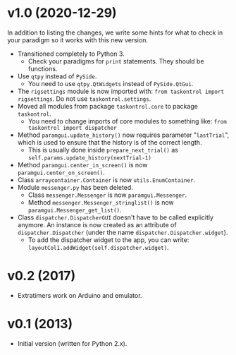 # v1.0 (2020-12-29)

In addition to listing the changes, we write some hints for what to check in your paradigm so it works with this new version.

* Transitioned completely to Python 3.
  * Check your paradigms for `print` statements. They should be functions.
* Use `qtpy` instead of `PySide`.
  * You need to use `qtpy.QtWidgets` instead of `PySide.QtGui`.
* The `rigsettings` module is now imported with: `from taskontrol import rigsettings`. Do not use `taskontrol.settings`.
* Moved all modules from package `taskontrol.core` to package `taskontrol`.
  * You need to change imports of core modules to something like: `from taskontrol import dispatcher`
* Method `paramgui.update_history()` now requires parameter "`lastTrial`", which is used to ensure that the history is of the correct length.
  * This is usually done inside `prepare_next_trial()` as `self.params.update_history(nextTrial-1)`
* Method `paramgui.center_in_screen()` is now `paramgui.center_on_screen()`.
* Class `arraycontainer.Container` is now `utils.EnumContainer`.
* Module `messenger.py` has been deleted.
  * Class `messenger.Messenger` is now `paramgui.Messenger`.
  * Method `messenger.Messenger_stringlist()` is now `paramgui.Messenger_get_list()`.
* Class `dispatcher.DispatcherGUI` doesn't have to be called explicitly anymore. An instance is now created as an attribute of `dispatcher.Dispatcher` (under the name `dispatcher.Dispatcher.widget`).
  * To add the dispatcher widget to the app, you can write: `layoutCol1.addWidget(self.dispatcher.widget)`.
  
# v0.2 (2017)
* Extratimers work on Arduino and emulator.

# v0.1 (2013)
* Initial version (written for Python 2.x).

